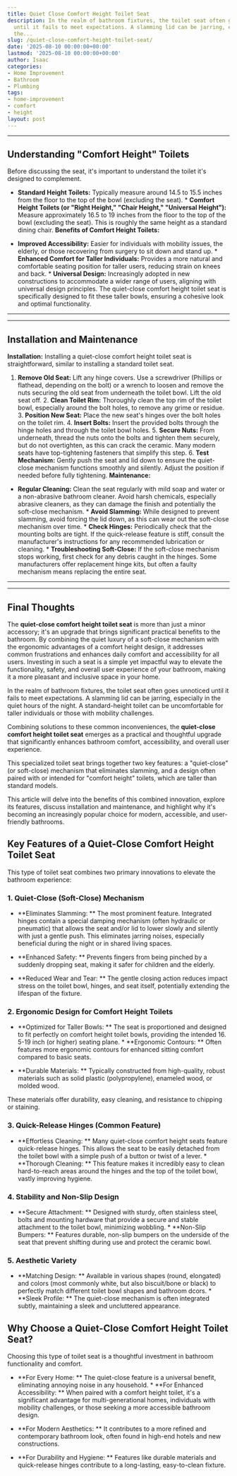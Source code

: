 ```yaml
---
title: Quiet Close Comfort Height Toilet Seat
description: In the realm of bathroom fixtures, the toilet seat often goes unnoticed
  until it fails to meet expectations. A slamming lid can be jarring, especially in
  the...
slug: /quiet-close-comfort-height-toilet-seat/
date: '2025-08-10 00:00:00+00:00'
lastmod: '2025-08-10 00:00:00+00:00'
author: Isaac
categories:
- Home Improvement
- Bathroom
- Plumbing
tags:
- home-improvement
- comfort
- height
layout: post
---
```

---

## Understanding "Comfort Height" Toilets
Before discussing the seat, it's important to understand the toilet it's designed to complement.

* **Standard Height Toilets:** Typically measure around 14.5 to 15.5 inches from the floor to the top of the bowl (excluding the seat). * **Comfort Height Toilets (or "Right Height," "Chair Height," "Universal Height"):** Measure approximately 16.5 to 19 inches from the floor to the top of the bowl (excluding the seat). This is roughly the same height as a standard dining chair.
**Benefits of Comfort Height Toilets:**

* **Improved Accessibility:** Easier for individuals with mobility issues, the elderly, or those recovering from surgery to sit down and stand up. * **Enhanced Comfort for Taller Individuals:** Provides a more natural and comfortable seating position for taller users, reducing strain on knees and back. * **Universal Design:** Increasingly adopted in new constructions to accommodate a wider range of users, aligning with universal design principles.
The quiet-close comfort height toilet seat is specifically designed to fit these taller bowls, ensuring a cohesive look and optimal functionality.
---
---

## Installation and Maintenance
**Installation:**
Installing a quiet-close comfort height toilet seat is straightforward, similar to installing a standard toilet seat.
1. **Remove Old Seat:** Lift any hinge covers. Use a screwdriver (Phillips or flathead, depending on the bolt) or a wrench to loosen and remove the nuts securing the old seat from underneath the toilet bowl. Lift the old seat off. 2. **Clean Toilet Rim:** Thoroughly clean the top rim of the toilet bowl, especially around the bolt holes, to remove any grime or residue. 3. **Position New Seat:** Place the new seat's hinges over the bolt holes on the toilet rim. 4.
**Insert Bolts:** Insert the provided bolts through the hinge holes and through the toilet bowl holes. 5. **Secure Nuts:** From underneath, thread the nuts onto the bolts and tighten them securely, but do not overtighten, as this can crack the ceramic. Many modern seats have top-tightening fasteners that simplify this step. 6. **Test Mechanism:** Gently push the seat and lid down to ensure the quiet-close mechanism functions smoothly and silently.
Adjust the position if needed before fully tightening.
**Maintenance:**

* **Regular Cleaning:** Clean the seat regularly with mild soap and water or a non-abrasive bathroom cleaner. Avoid harsh chemicals, especially abrasive cleaners, as they can damage the finish and potentially the soft-close mechanism. * **Avoid Slamming:** While designed to prevent slamming, avoid forcing the lid down, as this can wear out the soft-close mechanism over time. * **Check Hinges:** Periodically check that the mounting bolts are tight.
If the quick-release feature is stiff, consult the manufacturer's instructions for any recommended lubrication or cleaning. * **Troubleshooting Soft-Close:** If the soft-close mechanism stops working, first check for any debris caught in the hinges. Some manufacturers offer replacement hinge kits, but often a faulty mechanism means replacing the entire seat.
---
---

## Final Thoughts
The **quiet-close comfort height toilet seat** is more than just a minor accessory; it's an upgrade that brings significant practical benefits to the bathroom. By combining the quiet luxury of a soft-close mechanism with the ergonomic advantages of a comfort height design, it addresses common frustrations and enhances daily comfort and accessibility for all users.
Investing in such a seat is a simple yet impactful way to elevate the functionality, safety, and overall user experience of your bathroom, making it a more pleasant and inclusive space in your home.

In the realm of bathroom fixtures, the toilet seat often goes unnoticed until it fails to meet expectations. A slamming lid can be jarring, especially in the quiet hours of the night. A standard-height toilet can be uncomfortable for taller individuals or those with mobility challenges.

Combining solutions to these common inconveniences, the **quiet-close comfort height toilet seat** emerges as a practical and thoughtful upgrade that significantly enhances bathroom comfort, accessibility, and overall user experience.

This specialized toilet seat brings together two key features: a "quiet-close" (or soft-close) mechanism that eliminates slamming, and a design often paired with or intended for "comfort height" toilets, which are taller than standard models.

This article will delve into the benefits of this combined innovation, explore its features, discuss installation and maintenance, and highlight why it's becoming an increasingly popular choice for modern, accessible, and user-friendly bathrooms.

##  Key Features of a Quiet-Close Comfort Height Toilet Seat

This type of toilet seat combines two primary innovations to elevate the bathroom experience:

###  1. Quiet-Close (Soft-Close) Mechanism

* **Eliminates Slamming: ** The most prominent feature. Integrated hinges contain a special damping mechanism (often hydraulic or pneumatic) that allows the seat and/or lid to lower slowly and silently with just a gentle push. This eliminates jarring noises, especially beneficial during the night or in shared living spaces.

* **Enhanced Safety: ** Prevents fingers from being pinched by a suddenly dropping seat, making it safer for children and the elderly.

* **Reduced Wear and Tear: ** The gentle closing action reduces impact stress on the toilet bowl, hinges, and seat itself, potentially extending the lifespan of the fixture.

###  2. Ergonomic Design for Comfort Height Toilets

* **Optimized for Taller Bowls: ** The seat is proportioned and designed to fit perfectly on comfort height toilet bowls, providing the intended 16. 5-19 inch (or higher) seating plane. * **Ergonomic Contours: ** Often features more ergonomic contours for enhanced sitting comfort compared to basic seats.

* **Durable Materials: ** Typically constructed from high-quality, robust materials such as solid plastic (polypropylene), enameled wood, or molded wood.

These materials offer durability, easy cleaning, and resistance to chipping or staining.

###  3. Quick-Release Hinges (Common Feature)

* **Effortless Cleaning: ** Many quiet-close comfort height seats feature quick-release hinges. This allows the seat to be easily detached from the toilet bowl with a simple push of a button or twist of a lever. * **Thorough Cleaning: ** This feature makes it incredibly easy to clean hard-to-reach areas around the hinges and the top of the toilet bowl, vastly improving hygiene.

###  4. Stability and Non-Slip Design

* **Secure Attachment: ** Designed with sturdy, often stainless steel, bolts and mounting hardware that provide a secure and stable attachment to the toilet bowl, minimizing wobbling. * **Non-Slip Bumpers: ** Features durable, non-slip bumpers on the underside of the seat that prevent shifting during use and protect the ceramic bowl.

###  5. Aesthetic Variety

* **Matching Design: ** Available in various shapes (round, elongated) and colors (most commonly white, but also biscuit/bone or black) to perfectly match different toilet bowl shapes and bathroom dcors. * **Sleek Profile: ** The quiet-close mechanism is often integrated subtly, maintaining a sleek and uncluttered appearance.

##  Why Choose a Quiet-Close Comfort Height Toilet Seat?

Choosing this type of toilet seat is a thoughtful investment in bathroom functionality and comfort.

* **For Every Home: ** The quiet-close feature is a universal benefit, eliminating annoying noise in any household. * **For Enhanced Accessibility: ** When paired with a comfort height toilet, it's a significant advantage for multi-generational homes, individuals with mobility challenges, or those seeking a more accessible bathroom design.

* **For Modern Aesthetics: ** It contributes to a more refined and contemporary bathroom look, often found in high-end hotels and new constructions.

* **For Durability and Hygiene: ** Features like durable materials and quick-release hinges contribute to a long-lasting, easy-to-clean fixture.
